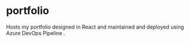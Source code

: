 # portfolio
Hosts my portfolio designed in React and maintained and deployed using Azure DevOps Pipeline .
